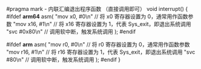 #pragma mark - 内联汇编退出程序函数 （直接调用即可）
void interrupt() {
#ifdef __arm64__
    asm(
        "mov x0, #0\n"  // 将 x0 寄存器设置为 0，通常用作函数参数
        "mov x16, #1\n" // 将 x16 寄存器设置为 1，代表 Sys_exit，即退出系统调用
        "svc #0x80\n"   // 调用软中断，触发系统调用
    );
#endif

#ifdef __arm__
    asm(
        "mov r0, #0\n"  // 将 r0 寄存器设置为 0，通常用作函数参数
        "mov r16, #1\n" // 将 r16 寄存器设置为 1，代表 Sys_exit，即退出系统调用
        "svc #80\n"     // 调用软中断，触发系统调用
    );
#endif
}
